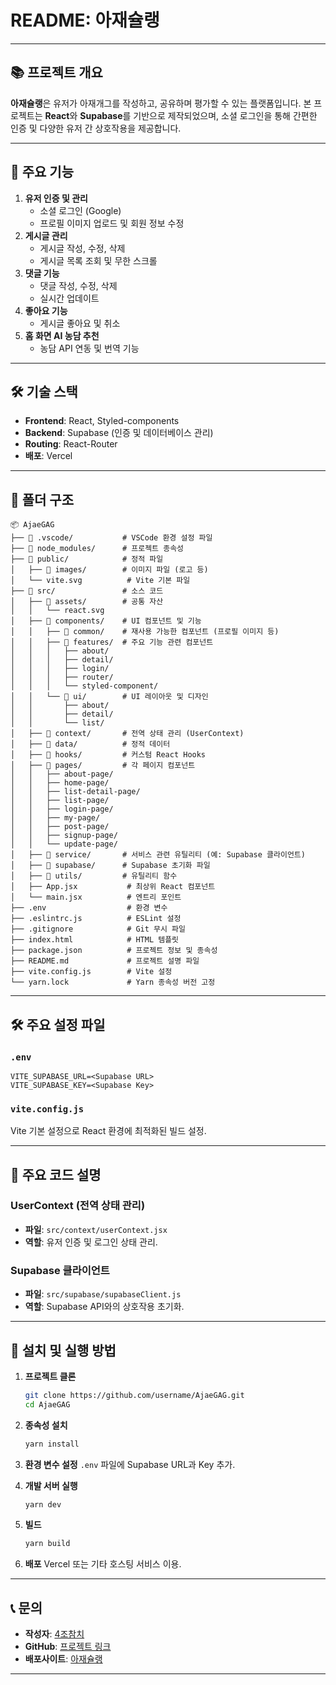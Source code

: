 # README: 아재슐랭

---

## 📚 프로젝트 개요
**아재슐랭**은 유저가 아재개그를 작성하고, 공유하며 평가할 수 있는 플랫폼입니다. 본 프로젝트는 **React**와 **Supabase**를 기반으로 제작되었으며, 소셜 로그인을 통해 간편한 인증 및 다양한 유저 간 상호작용을 제공합니다.

---

## 🚀 주요 기능
1. **유저 인증 및 관리**
   - 소셜 로그인 (Google)
   - 프로필 이미지 업로드 및 회원 정보 수정
2. **게시글 관리**
   - 게시글 작성, 수정, 삭제
   - 게시글 목록 조회 및 무한 스크롤
3. **댓글 기능**
   - 댓글 작성, 수정, 삭제
   - 실시간 업데이트
4. **좋아요 기능**
   - 게시글 좋아요 및 취소
5. **홈 화면 AI 농담 추천**
   - 농담 API 연동 및 번역 기능

---

## 🛠️ 기술 스택
- **Frontend**: React, Styled-components
- **Backend**: Supabase (인증 및 데이터베이스 관리)
- **Routing**: React-Router
- **배포**: Vercel

---

## 📁 폴더 구조

```
📦 AjaeGAG
├── 📂 .vscode/           # VSCode 환경 설정 파일
├── 📂 node_modules/      # 프로젝트 종속성
├── 📂 public/            # 정적 파일
│   ├── 📂 images/        # 이미지 파일 (로고 등)
│   └── vite.svg          # Vite 기본 파일
├── 📂 src/               # 소스 코드
│   ├── 📂 assets/        # 공통 자산
│   │   └── react.svg
│   ├── 📂 components/    # UI 컴포넌트 및 기능
│   │   ├── 📂 common/    # 재사용 가능한 컴포넌트 (프로필 이미지 등)
│   │   ├── 📂 features/  # 주요 기능 관련 컴포넌트
│   │   │   ├── about/
│   │   │   ├── detail/
│   │   │   ├── login/
│   │   │   ├── router/
│   │   │   └── styled-component/
│   │   └── 📂 ui/        # UI 레이아웃 및 디자인
│   │       ├── about/
│   │       ├── detail/
│   │       └── list/
│   ├── 📂 context/       # 전역 상태 관리 (UserContext)
│   ├── 📂 data/          # 정적 데이터
│   ├── 📂 hooks/         # 커스텀 React Hooks
│   ├── 📂 pages/         # 각 페이지 컴포넌트
│   │   ├── about-page/
│   │   ├── home-page/
│   │   ├── list-detail-page/
│   │   ├── list-page/
│   │   ├── login-page/
│   │   ├── my-page/
│   │   ├── post-page/
│   │   ├── signup-page/
│   │   └── update-page/
│   ├── 📂 service/       # 서비스 관련 유틸리티 (예: Supabase 클라이언트)
│   ├── 📂 supabase/      # Supabase 초기화 파일
│   ├── 📂 utils/         # 유틸리티 함수
│   ├── App.jsx           # 최상위 React 컴포넌트
│   └── main.jsx          # 엔트리 포인트
├── .env                  # 환경 변수
├── .eslintrc.js          # ESLint 설정
├── .gitignore            # Git 무시 파일
├── index.html            # HTML 템플릿
├── package.json          # 프로젝트 정보 및 종속성
├── README.md             # 프로젝트 설명 파일
├── vite.config.js        # Vite 설정
└── yarn.lock             # Yarn 종속성 버전 고정
```

---

## 🛠️ 주요 설정 파일
### `.env`
```plaintext
VITE_SUPABASE_URL=<Supabase URL>
VITE_SUPABASE_KEY=<Supabase Key>
```

### `vite.config.js`
Vite 기본 설정으로 React 환경에 최적화된 빌드 설정.

---

## 📖 주요 코드 설명
### **UserContext (전역 상태 관리)**
- **파일**: `src/context/userContext.jsx`
- **역할**: 유저 인증 및 로그인 상태 관리.

### **Supabase 클라이언트**
- **파일**: `src/supabase/supabaseClient.js`
- **역할**: Supabase API와의 상호작용 초기화.

---


## 🧩 설치 및 실행 방법
1. **프로젝트 클론**
   ```bash
   git clone https://github.com/username/AjaeGAG.git
   cd AjaeGAG
   ```

2. **종속성 설치**
   ```bash
   yarn install
   ```

3. **환경 변수 설정**
   `.env` 파일에 Supabase URL과 Key 추가.

4. **개발 서버 실행**
   ```bash
   yarn dev
   ```

5. **빌드**
   ```bash
   yarn build
   ```

6. **배포**
   Vercel 또는 기타 호스팅 서비스 이용.

---

## 📞 문의
- **작성자**: [4조참치](mailto:example@example.com)
- **GitHub**: [프로젝트 링크](https://github.com/zyansuh/ajaeGAG)
- **배포사이트**: [아재슐랭](https://ajae-gag-final.vercel.app/)
---

